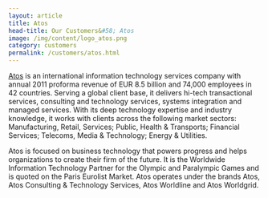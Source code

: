 ```yaml
---
layout: article
title: Atos
head-title: Our Customers&#58; Atos
image: /img/content/logo_atos.png
category: customers
permalink: /customers/atos.html
---
```


[Atos](http://atos.net) is an international information technology services company with annual 2011 proforma revenue of EUR 8.5 billion and 74,000 employees in 42 countries. Serving a global client base, it delivers hi-tech transactional services, consulting and technology services, systems integration and managed services. With its deep technology expertise and industry knowledge, it works with clients across the following market sectors: Manufacturing, Retail, Services; Public, Health & Transports; Financial Services; Telecoms, Media & Technology; Energy & Utilities.

Atos is focused on business technology that powers progress and helps organizations to create their firm of the future. It is the Worldwide Information Technology Partner for the Olympic and Paralympic Games and is quoted on the Paris Eurolist Market. Atos operates under the brands Atos, Atos Consulting & Technology Services, Atos Worldline and Atos Worldgrid.
